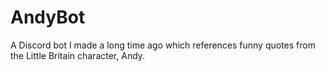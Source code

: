 # AndyBot
A Discord bot I made a long time ago which references funny quotes from the Little Britain character, Andy.
